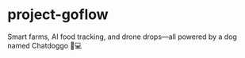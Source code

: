 # project-goflow
Smart farms, AI food tracking, and drone drops—all powered by a dog named Chatdoggo 🐶💻
